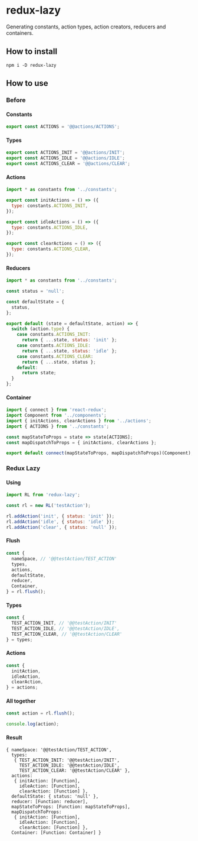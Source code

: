 # redux-lazy

Generating constants, action types, action creators, reducers and containers.

## How to install

    npm i -D redux-lazy
    
## How to use

### Before

#### Constants

```javascript
export const ACTIONS = '@@actions/ACTIONS';
```

#### Types

```javascript
export const ACTIONS_INIT = '@@actions/INIT';
export const ACTIONS_IDLE = '@@actions/IDLE';
export const ACTIONS_CLEAR = '@@actions/CLEAR';
```

#### Actions

```javascript
import * as constants from '../constants';

export const initActions = () => ({
  type: constants.ACTIONS_INIT,
});

export const idleActions = () => ({
  type: constants.ACTIONS_IDLE,
});

export const clearActions = () => ({
  type: constants.ACTIONS_CLEAR,
});
```

#### Reducers

```javascript
import * as constants from '../constants';

const status = 'null';

const defaultState = {
  status,
};

export default (state = defaultState, action) => {
  switch (action.type) {
    case constants.ACTIONS_INIT:
      return { ...state, status: 'init' };
    case constants.ACTIONS_IDLE:
      return { ...state, status: 'idle' };
    case constants.ACTIONS_CLEAR:
      return { ...state, status };
    default:
      return state;
  }
};
```

#### Container

```javascript
import { connect } from 'react-redux';
import Component from '../components';
import { initActions, clearActions } from '../actions';
import { ACTIONS } from '../constants';

const mapStateToProps = state => state[ACTIONS];
const mapDispatchToProps = { initActions, clearActions };

export default connect(mapStateToProps, mapDispatchToProps)(Component);
```

### Redux Lazy

#### Using

```javascript
import RL from 'redux-lazy';

const rl = new RL('testAction');

rl.addAction('init', { status: 'init' });
rl.addAction('idle', { status: 'idle' });
rl.addAction('clear', { status: 'null' });
```

#### Flush

```javascript
const {
  nameSpace, // '@@testAction/TEST_ACTION'
  types,
  actions,
  defaultState,
  reducer,
  Container,
} = rl.flush();
```

#### Types

```javascript
const { 
  TEST_ACTION_INIT, // '@@testAction/INIT'
  TEST_ACTION_IDLE, // '@@testAction/IDLE',
  TEST_ACTION_CLEAR, // '@@testAction/CLEAR'
} = types;
```

#### Actions

```javascript
const {
  initAction,
  idleAction,
  clearAction,
} = actions;
```

#### All together

```javascript
const action = rl.flush();

console.log(action);
```

#### Result

    { nameSpace: '@@testAction/TEST_ACTION',
      types: 
       { TEST_ACTION_INIT: '@@testAction/INIT',
         TEST_ACTION_IDLE: '@@testAction/IDLE',
         TEST_ACTION_CLEAR: '@@testAction/CLEAR' },
      actions: 
       { initAction: [Function],
         idleAction: [Function],
         clearAction: [Function] },
      defaultState: { status: 'null' },
      reducer: [Function: reducer],
      mapStateToProps: [Function: mapStateToProps],
      mapDispatchToProps: 
       { initAction: [Function],
         idleAction: [Function],
         clearAction: [Function] },
      Container: [Function: Container] }

